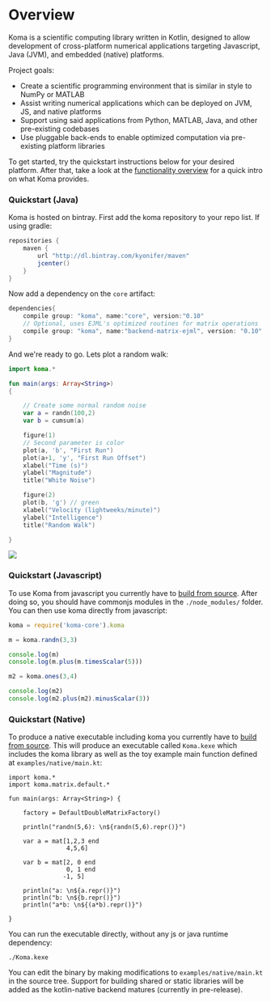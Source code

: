 # Overview

Koma is a scientific computing library written in Kotlin, designed to allow development 
of cross-platform numerical applications targeting Javascript, Java (JVM), and embedded (native) platforms.

Project goals:

- Create a scientific programming environment that is similar in style to NumPy or MATLAB
- Assist writing numerical applications which can be deployed on JVM, JS, and native platforms
- Support using said applications from Python, MATLAB, Java, and other pre-existing codebases
- Use pluggable back-ends to enable optimized computation via pre-existing platform libraries

To get started, try the quickstart instructions below for your desired platform. After that,
take a look at the [functionality overview](guide/functionality.md) for a quick intro on what Koma provides.


### Quickstart (Java)

Koma is hosted on bintray. First add the koma repository to your repo list. If
using gradle:

```groovy
repositories { 
    maven { 
        url "http://dl.bintray.com/kyonifer/maven" 
        jcenter()
    } 
}
```

Now add a dependency on the `core` artifact:

```Groovy
dependencies{
    compile group: "koma", name:"core", version:"0.10"
    // Optional, uses EJML's optimized routines for matrix operations
    compile group: "koma", name:"backend-matrix-ejml", version: "0.10"
}
```

And we're ready to go. Lets plot a random walk:

```kotlin
import koma.*

fun main(args: Array<String>)
{

    // Create some normal random noise
    var a = randn(100,2)
    var b = cumsum(a)

    figure(1)
    // Second parameter is color
    plot(a, 'b', "First Run")
    plot(a+1, 'y', "First Run Offset")
    xlabel("Time (s)")
    ylabel("Magnitude")
    title("White Noise")

    figure(2)
    plot(b, 'g') // green
    xlabel("Velocity (lightweeks/minute)")
    ylabel("Intelligence")
    title("Random Walk")

}
```
![](https://raw.githubusercontent.com/kyonifer/koma/imgs/plotting.png)

### Quickstart (Javascript)

To use Koma from javascript you currently have to [build from source](advanced/source.md).
After doing so, you should have commonjs modules in the `./node_modules/` folder. 
You can then use koma directly from javascript:

```javascript
koma = require('koma-core').koma

m = koma.randn(3,3)

console.log(m)
console.log(m.plus(m.timesScalar(5)))

m2 = koma.ones(3,4)

console.log(m2)
console.log(m2.plus(m2).minusScalar(3))
```

### Quickstart (Native)

To produce a native executable including koma you currently have to [build from source](advanced/source.md). 
This will produce an executable called `Koma.kexe` which includes the koma library as
well as the toy example main function defined at `examples/native/main.kt`:

```
import koma.*
import koma.matrix.default.*

fun main(args: Array<String>) {
    
    factory = DefaultDoubleMatrixFactory()
    
    println("randn(5,6): \n${randn(5,6).repr()}")

    var a = mat[1,2,3 end
                4,5,6]
    
    var b = mat[2, 0 end
                0, 1 end
               -1, 5]
    
    println("a: \n${a.repr()}")
    println("b: \n${b.repr()}")
    println("a*b: \n${(a*b).repr()}")
    
}
```

You can run the executable directly, without any js or java runtime dependency:
```
./Koma.kexe
```
You can edit the binary by making modifications to `examples/native/main.kt` in the source tree.
Support for building shared or static libraries will be added as the kotlin-native backend matures
(currently in pre-release).


